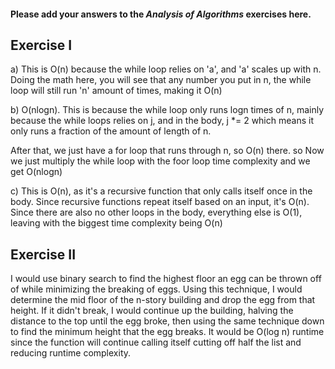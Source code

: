 #### Please add your answers to the **_Analysis of Algorithms_** exercises here.

## Exercise I

a) This is O(n) because the while loop relies on 'a', and 'a' scales up with n. Doing the math here, you will see that any number you put in n, the while loop will still run 'n' amount of times, making it O(n)

b) O(nlogn). This is because the while loop only runs logn times of n, mainly because the while loops relies on j, and in the body, j \*= 2 which means it only runs a fraction of the amount of length of n.

After that, we just have a for loop that runs through n, so O(n) there. so Now we just multiply the while loop with the foor loop time complexity and we get O(nlogn)

c) This is O(n), as it's a recursive function that only calls itself once in the body.
Since recursive functions repeat itself based on an input, it's O(n).
Since there are also no other loops in the body, everything else is O(1), leaving with the biggest time complexity being O(n)

## Exercise II

I would use binary search to find the highest floor an egg can be thrown off of while minimizing the breaking of eggs. Using this technique, I would determine the mid floor of the n-story building and drop the egg from that height. If it didn't break, I would continue up the building, halving the distance to the top until the egg broke, then using the same technique down to find the minimum height that the egg breaks. It would be O(log n) runtime since the function will continue calling itself cutting off half the list and reducing runtime complexity.

<!-- def find_breaking_floor(building_floors):
    for floor_index in range(0, len(building)):
         if throw_egg(floor_index) == "broken":
             return floor_index

simple solution. linear search to find the first floor that the egg breaks at.
runtime complexity of O(n) because the for loop runs n amount of times dependent on the length of the building_floors -->